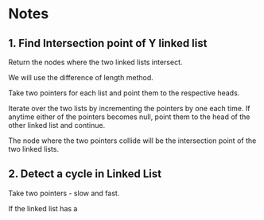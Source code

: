 # Notes

## 1. Find Intersection point of Y linked list

Return the nodes where the two linked lists intersect.

We will use the difference of length method. 

Take two pointers for each list and point them to the respective heads.

Iterate over the two lists by incrementing the pointers by one each time. If anytime either of the pointers becomes null, point them to the head of the other linked list and continue.

The node where the two pointers collide will be the intersection point of the two linked lists.

## 2. Detect a cycle in Linked List

Take two pointers - slow and fast.

If the linked list has a 
